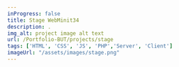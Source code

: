 ```yaml
---
inProgress: false
title: Stage WebMinit34
description: .
img_alt: project image alt text
url: /Portfolio-BUT/projects/stage
tags: ['HTML', 'CSS', 'JS', 'PHP','Server', 'Client']
imageUrl: "/assets/images/stage.png"
---
```

